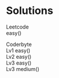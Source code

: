 # Solutions  
Leetcode  
easy()  

Coderbyte  
Lv1 easy()  
Lv2 easy()  
Lv3 easy()  
Lv3 medium()  

